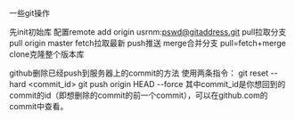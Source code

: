一些git操作

先init初始库
配置remote add origin usrnm:pswd@gitaddress.git
pull拉取分支 pull origin master
fetch拉取最新 push推送 merge合并分支
pull=fetch+merge clone克隆整个版本库

github删除已经push到服务器上的commit的方法
使用两条指令：
git reset --hard <commit_id>
git push origin HEAD --force
其中commit_id是你想回到的commit的id（即想删除的commit的前一个commit），可以在github.com的commit中查看。
